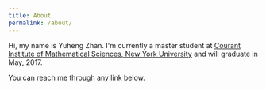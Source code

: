 ```yaml
---
title: About
permalink: /about/
---
```


Hi, my name is Yuheng Zhan. I'm currently a master student at [Courant Institute of Mathematical Sciences, New York University](http://cims.nyu.edu/) and will graduate in May, 2017.

You can reach me through any link below.



